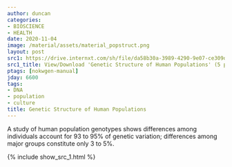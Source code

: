```yaml
---
author: duncan
categories:
- BIOSCIENCE
- HEALTH
date: 2020-11-04
image: /material/assets/material_popstruct.png
layout: post
src1: https://drive.internxt.com/sh/file/da58b30a-3989-4290-9e07-ce309d955836/fe202966dbd7d8d37f08af76a2eed743638fc4453705bbefc9b9e89e48342354
src1_title: View/Download 'Genetic Structure of Human Populations' (5 pages)
ptags: [nokwgen-manual]
jday: 6600
tags:
- DNA
- population
- culture
title: Genetic Structure of Human Populations
---
```


A study of human population genotypes shows differences among individuals account for 93 to 95% of genetic variation; differences among major groups constitute only 3 to 5%. 

<!--more-->

{% include show_src_1.html %}
